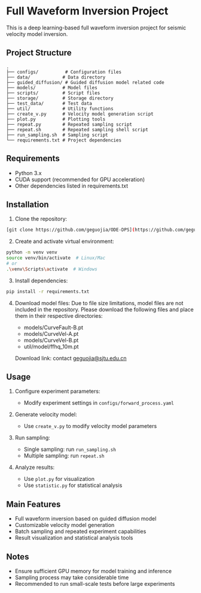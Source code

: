 # Full Waveform Inversion Project

This is a deep learning-based full waveform inversion project for seismic velocity model inversion.

## Project Structure

```
.
├── configs/          # Configuration files
├── data/            # Data directory
├── guided_diffusion/ # Guided diffusion model related code
├── models/          # Model files
├── scripts/         # Script files
├── storage/         # Storage directory
├── test_data/       # Test data
├── util/            # Utility functions
├── create_v.py      # Velocity model generation script
├── plot.py          # Plotting tools
├── repeat.py        # Repeated sampling script
├── repeat.sh        # Repeated sampling shell script
├── run_sampling.sh  # Sampling script
└── requirements.txt # Project dependencies
```

## Requirements

- Python 3.x
- CUDA support (recommended for GPU acceleration)
- Other dependencies listed in requirements.txt

## Installation

1. Clone the repository:
```bash
[git clone https://github.com/geguojia/ODE-DPS](https://github.com/geguojia/ODE-DPS.git)
```

2. Create and activate virtual environment:
```bash
python -m venv venv
source venv/bin/activate  # Linux/Mac
# or
.\venv\Scripts\activate  # Windows
```

3. Install dependencies:
```bash
pip install -r requirements.txt
```

4. Download model files:
   Due to file size limitations, model files are not included in the repository.
   Please download the following files and place them in their respective directories:

   - models/CurveFault-B.pt
   - models/CurveVel-A.pt
   - models/CurveVel-B.pt
   - util/model/ffhq_10m.pt

   Download link: contact geguojia@sjtu.edu.cn

## Usage

1. Configure experiment parameters:
   - Modify experiment settings in `configs/forward_process.yaml`

2. Generate velocity model:
   - Use `create_v.py` to modify velocity model parameters

3. Run sampling:
   - Single sampling: run `run_sampling.sh`
   - Multiple sampling: run `repeat.sh`

4. Analyze results:
   - Use `plot.py` for visualization
   - Use `statistic.py` for statistical analysis

## Main Features

- Full waveform inversion based on guided diffusion model
- Customizable velocity model generation
- Batch sampling and repeated experiment capabilities
- Result visualization and statistical analysis tools

## Notes

- Ensure sufficient GPU memory for model training and inference
- Sampling process may take considerable time
- Recommended to run small-scale tests before large experiments
